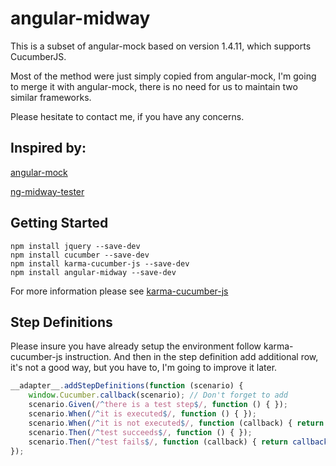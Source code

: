# angular-midway

This is a subset of angular-mock based on version 1.4.11, 
which supports CucumberJS.
 
Most of the method were just simply copied from angular-mock,
I'm going to merge it with angular-mock,
there is no need for us to maintain two similar frameworks.

Please hesitate to contact me, if you have any concerns.


## Inspired by:

[angular-mock](https://www.npmjs.com/package/angular-mocks)

[ng-midway-tester](https://www.npmjs.com/package/ng-midway-tester)


## Getting Started

``` Shell
npm install jquery --save-dev
npm install cucumber --save-dev
npm install karma-cucumber-js --save-dev
npm install angular-midway --save-dev
```

For more information please see [karma-cucumber-js](https://www.npmjs.com/package/karma-cucumber-js)


## Step Definitions

Please insure you have already setup the environment follow karma-cucumber-js
instruction.
And then in the step definition add additional row, it's not a good way,
but you have to, I'm going to improve it later.

``` JavaScript
__adapter__.addStepDefinitions(function (scenario) {
    window.Cucumber.callback(scenario); // Don't forget to add
    scenario.Given(/^there is a test step$/, function () { });
    scenario.When(/^it is executed$/, function () { });
    scenario.When(/^it is not executed$/, function (callback) { return callback.pending(); });
    scenario.Then(/^test succeeds$/, function () { });
    scenario.Then(/^test fails$/, function (callback) { return callback(new Error('Step failed')); });
});
```



